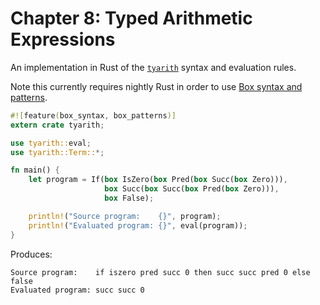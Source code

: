 # Chapter 8: Typed Arithmetic Expressions

An implementation in Rust of the [`tyarith`](https://www.cis.upenn.edu/~bcpierce/tapl/checkers/tyarith/core.ml) syntax and evaluation rules.

Note this currently requires nightly Rust in order to use [Box syntax and patterns](https://doc.rust-lang.org/book/box-syntax-and-patterns.html).

```rust
#![feature(box_syntax, box_patterns)]
extern crate tyarith;

use tyarith::eval;
use tyarith::Term::*;

fn main() {
    let program = If(box IsZero(box Pred(box Succ(box Zero))),
                     box Succ(box Succ(box Pred(box Zero))),
                     box False);

    println!("Source program:    {}", program);
    println!("Evaluated program: {}", eval(program));
}
```

Produces:

```
Source program:    if iszero pred succ 0 then succ succ pred 0 else false
Evaluated program: succ succ 0
```
